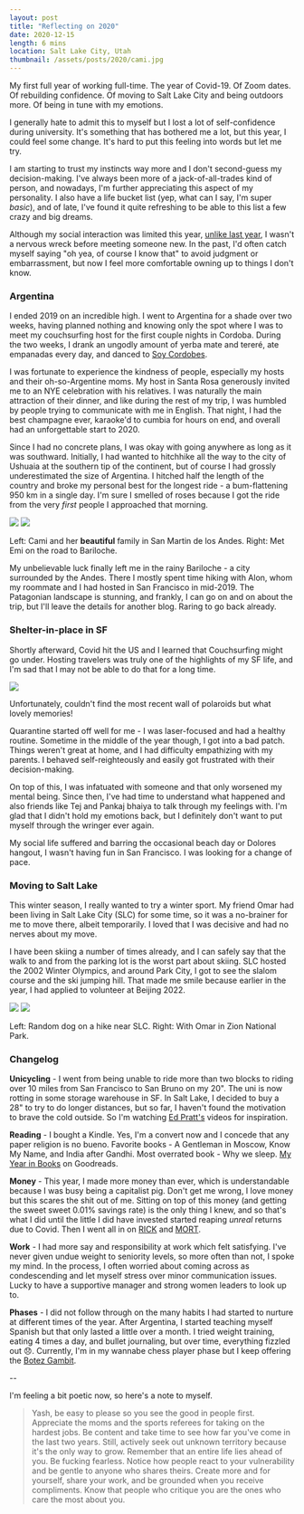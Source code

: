 ```yaml
---
layout: post
title: "Reflecting on 2020"
date: 2020-12-15
length: 6 mins
location: Salt Lake City, Utah
thumbnail: /assets/posts/2020/cami.jpg
---
```


My first full year of working full-time. The year of Covid-19. Of Zoom dates. Of rebuilding confidence. Of moving to Salt Lake City and being outdoors more. Of being in tune with my emotions.

I generally hate to admit this to myself but I lost a lot of self-confidence during university. It's something that has bothered me a lot, but this year, I could feel some change. It's hard to put this feeling into words but let me try.

I am starting to trust my instincts way more and I don't second-guess my decision-making. I've always been more of a jack-of-all-trades kind of person, and nowadays, I'm further appreciating this aspect of my personality. I also have a life bucket list (yep, what can I say, I'm super _basic_), and of late, I've found it quite refreshing to be able to this list a few crazy and big dreams.

Although my social interaction was limited this year, [unlike last year](/2019/12/18/year-in-review/#changelog), I wasn't a nervous wreck before meeting someone new. In the past, I'd often catch myself saying "oh yea, of course I know that" to avoid judgment or embarrassment, but now I feel more comfortable owning up to things I don't know.

### Argentina

I ended 2019 on an incredible high. I went to Argentina for a shade over two weeks, having planned nothing and knowing only the spot where I was to meet my couchsurfing host for the first couple nights in Cordoba. During the two weeks, I drank an ungodly amount of yerba mate and tereré, ate empanadas every day, and danced to [Soy Cordobes](https://www.youtube.com/watch?v=JVv08IZVMEg&ab_channel=gaabrielgarciia).

I was fortunate to experience the kindness of people, especially my hosts and their oh-so-Argentine moms. My host in Santa Rosa generously invited me to an NYE celebration with his relatives. I was naturally the main attraction of their dinner, and like during the rest of my trip, I was humbled by people trying to communicate with me in English. That night, I had the best champagne ever, karaoke'd to cumbia for hours on end, and overall had an unforgettable start to 2020.

Since I had no concrete plans, I was okay with going anywhere as long as it was southward. Initially, I had wanted to hitchhike all the way to the city of Ushuaia at the southern tip of the continent, but of course I had grossly underestimated the size of Argentina. I hitched half the length of the country and broke my personal best for the longest ride - a bum-flattening 950 km in a single day. I'm sure I smelled of roses because I got the ride from the very _first_ people I approached that morning.

<div class="post-image post-image--split">
    <img src="{{ site.url }}/assets/posts/2020/cami.jpg"/>
    <img src="{{ site.url }}/assets/posts/2020/emi.jpg"/>
    <p class="post-image-caption">Left: Cami and her <b>beautiful</b> family in San Martin de los Andes. Right: Met Emi on the road to Bariloche.</p>
</div>

My unbelievable luck finally left me in the rainy Bariloche - a city surrounded by the Andes. There I mostly spent time hiking with Alon, whom my roommate and I had hosted in San Francisco in mid-2019. The Patagonian landscape is stunning, and frankly, I can go on and on about the trip, but I'll leave the details for another blog. Raring to go back already.

### Shelter-in-place in SF

Shortly afterward, Covid hit the US and I learned that Couchsurfing might go under. Hosting travelers was truly one of the highlights of my SF life, and I'm sad that I may not be able to do that for a long time.

<div class="post-image">
    <img src="{{ site.url }}/assets/posts/2020/wall.jpg"/>
    <p class="post-image-caption">Unfortunately, couldn't find the most recent wall of polaroids but what lovely memories!</p>
</div>

Quarantine started off well for me - I was laser-focused and had a healthy routine. Sometime in the middle of the year though, I got into a bad patch. Things weren't great at home, and I had difficulty empathizing with my parents. I behaved self-reighteously and easily got frustrated with their decision-making.

On top of this, I was infatuated with someone and that only worsened my mental being. Since then, I've had time to understand what happened and also friends like Tej and Pankaj bhaiya to talk through my feelings with. I'm glad that I didn't hold my emotions back, but I definitely don't want to put myself through the wringer ever again.

My social life suffered and barring the occasional beach day or Dolores hangout, I wasn't having fun in San Francisco. I was looking for a change of pace.

### Moving to Salt Lake

This winter season, I really wanted to try a winter sport. My friend Omar had been living in Salt Lake City (SLC) for some time, so it was a no-brainer for me to move there, albeit temporarily. I loved that I was decisive and had no nerves about my move.

I have been skiing a number of times already, and I can safely say that the walk to and from the parking lot is the worst part about skiing. SLC hosted the 2002 Winter Olympics, and around Park City, I got to see the slalom course and the ski jumping hill. That made me smile because earlier in the year, I had applied to volunteer at Beijing 2022.

<div class="post-image post-image--split">
    <img src="{{ site.url }}/assets/posts/2020/dog.jpg"/>
    <img src="{{ site.url }}/assets/posts/2020/omar.jpg"/>
    <p class="post-image-caption">Left: Random dog on a hike near SLC. Right: With Omar in Zion National Park.</p>
</div>

### Changelog

**Unicycling** - I went from being unable to ride more than two blocks to riding over 10 miles from San Francisco to San Bruno on my 20". The uni is now rotting in some storage warehouse in SF. In Salt Lake, I decided to buy a 28" to try to do longer distances, but so far, I haven't found the motivation to brave the cold outside. So I'm watching [Ed Pratt's](https://www.youtube.com/user/worldunicycletour) videos for inspiration.

**Reading** - I bought a Kindle. Yes, I'm a convert now and I concede that any paper religion is no bueno. Favorite books - A Gentleman in Moscow, Know My Name, and India after Gandhi. Most overrated book - Why we sleep. [My Year in Books](https://www.goodreads.com/user/year_in_books/2020/58358266) on Goodreads.

**Money** - This year, I made more money than ever, which is understandable because I was busy being a capitalist pig. Don't get me wrong, I love money but this scares the shit out of me. Sitting on top of this money (and getting the sweet sweet 0.01% savings rate) is the only thing I knew, and so that's what I did until the little I did have invested started reaping _unreal_ returns due to Covid. Then I went all in on [RICK](https://finance.yahoo.com/quote/RICK/) and [MORT](https://finance.yahoo.com/quote/MORT/).

**Work** - I had more say and responsibility at work which felt satisfying. I've never given undue weight to seniority levels, so more often than not, I spoke my mind. In the process, I often worried about coming across as condescending and let myself stress over minor communication issues. Lucky to have a supportive manager and strong women leaders to look up to.

**Phases** - I did not follow through on the many habits I had started to nurture at different times of the year. After Argentina, I started teaching myself Spanish but that only lasted a little over a month. I tried weight training, eating 4 times a day, and bullet journaling, but over time, everything fizzled out 😞. Currently, I'm in my wannabe chess player phase but I keep offering the [Botez Gambit](https://www.youtube.com/watch?v=S6b-c2BUwXw).

--

I'm feeling a bit poetic now, so here's a note to myself.

> Yash, be easy to please so you see the good in people first. Appreciate the moms and the sports referees for taking on the hardest jobs. Be content and take time to see how far you've come in the last two years. Still, actively seek out unknown territory because it's the only way to grow. Remember that an entire life lies ahead of you. Be fucking fearless. Notice how people react to your vulnerability and be gentle to anyone who shares theirs. Create more and for yourself, share your work, and be grounded when you receive compliments. Know that people who critique you are the ones who care the most about you.
